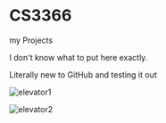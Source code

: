 # CS3366
my Projects


I don't know what to put here exactly.

Literally new to GitHub and testing it out

![elevator1](https://user-images.githubusercontent.com/61167088/191563061-4dfc0df4-11f0-474e-81cc-9966b8e56f96.png)

![elevator2](https://user-images.githubusercontent.com/61167088/191563678-84003e48-a0c2-4fee-84e4-de981cb41719.png)
